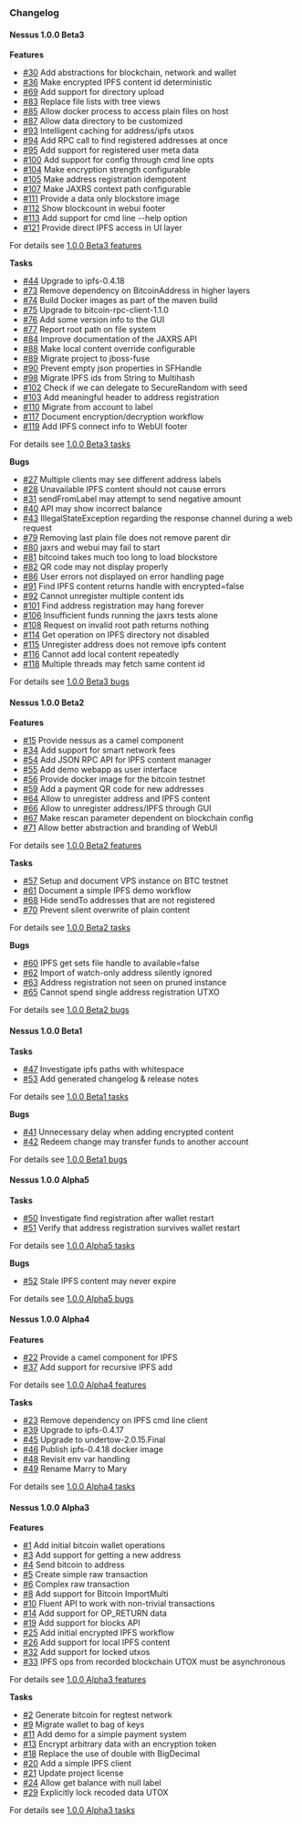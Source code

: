 ### Changelog

#### Nessus 1.0.0 Beta3

**Features**

* [#30][30] Add abstractions for blockchain, network and wallet
* [#36][36] Make encrypted IPFS content id deterministic
* [#69][69] Add support for directory upload
* [#83][83] Replace file lists with tree views
* [#85][85] Allow docker process to access plain files on host
* [#87][87] Allow data directory to be customized
* [#93][93] Intelligent caching for address/ipfs utxos
* [#94][94] Add RPC call to find registered addresses at once
* [#95][95] Add support for registered user meta data
* [#100][100] Add support for config through cmd line opts
* [#104][104] Make encryption strength configurable
* [#105][105] Make address registration idempotent
* [#107][107] Make JAXRS context path configurable
* [#111][111] Provide a data only blockstore image
* [#112][112] Show blockcount in webui footer
* [#113][113] Add support for cmd line --help option
* [#121][121] Provide direct IPFS access in UI layer

For details see [1.0.0 Beta3 features](https://github.com/jboss-fuse/nessus/issues?q=milestone%3A"1.0.0+Beta3"+label%3Afeature)

**Tasks**

* [#44][44] Upgrade to ipfs-0.4.18
* [#73][73] Remove dependency on BitcoinAddress in higher layers
* [#74][74] Build Docker images as part of the maven build
* [#75][75] Upgrade to bitcoin-rpc-client-1.1.0
* [#76][76] Add some version info to the GUI
* [#77][77] Report root path on file system
* [#84][84] Improve documentation of the JAXRS API
* [#88][88] Make local content override configurable
* [#89][89] Migrate project to jboss-fuse
* [#90][90] Prevent empty json properties in SFHandle
* [#98][98] Migrate IPFS ids from String to Multihash
* [#102][102] Check if we can delegate to SecureRandom with seed
* [#103][103] Add meaningful header to address registration
* [#110][110] Migrate from account to label
* [#117][117] Document encryption/decryption workflow
* [#119][119] Add IPFS connect info to WebUI footer

For details see [1.0.0 Beta3 tasks](https://github.com/jboss-fuse/nessus/issues?q=milestone%3A"1.0.0+Beta3"+label%3Atask)

**Bugs**

* [#27][27] Multiple clients may see different address labels 
* [#28][28] Unavailable IPFS content should not cause errors
* [#31][31] sendFromLabel may attempt to send negative amount
* [#40][40] API may show incorrect balance
* [#43][43] IllegalStateException regarding the response channel during a web request
* [#79][79] Removing last plain file does not remove parent dir
* [#80][80] jaxrs and webui may fail to start
* [#81][81] bitcoind takes much too long to load blockstore
* [#82][82] QR code may not display properly
* [#86][86] User errors not displayed on error handling page
* [#91][91] Find IPFS content returns handle with encrypted=false
* [#92][92] Cannot unregister multiple content ids
* [#101][101] Find address registration may hang forever
* [#106][106] Insufficient funds running the jaxrs tests alone
* [#108][108] Request on invalid root path returns nothing
* [#114][114] Get operation on IPFS directory not disabled
* [#115][115] Unregister address does not remove ipfs content
* [#116][116] Cannot add local content repeatedly
* [#118][118] Multiple threads may fetch same content id

For details see [1.0.0 Beta3 bugs](https://github.com/jboss-fuse/nessus/issues?q=milestone%3A"1.0.0+Beta3"+label%3Abug)

[30]: https://github.com/jboss-fuse/nessus/issues/30
[36]: https://github.com/jboss-fuse/nessus/issues/36
[69]: https://github.com/jboss-fuse/nessus/issues/69
[83]: https://github.com/jboss-fuse/nessus/issues/83
[85]: https://github.com/jboss-fuse/nessus/issues/85
[87]: https://github.com/jboss-fuse/nessus/issues/87
[93]: https://github.com/jboss-fuse/nessus/issues/93
[94]: https://github.com/jboss-fuse/nessus/issues/94
[95]: https://github.com/jboss-fuse/nessus/issues/95
[100]: https://github.com/jboss-fuse/nessus/issues/100
[104]: https://github.com/jboss-fuse/nessus/issues/104
[105]: https://github.com/jboss-fuse/nessus/issues/105
[107]: https://github.com/jboss-fuse/nessus/issues/107
[111]: https://github.com/jboss-fuse/nessus/issues/111
[112]: https://github.com/jboss-fuse/nessus/issues/112
[113]: https://github.com/jboss-fuse/nessus/issues/113
[121]: https://github.com/jboss-fuse/nessus/issues/121
[44]: https://github.com/jboss-fuse/nessus/issues/44
[73]: https://github.com/jboss-fuse/nessus/issues/73
[74]: https://github.com/jboss-fuse/nessus/issues/74
[75]: https://github.com/jboss-fuse/nessus/issues/75
[76]: https://github.com/jboss-fuse/nessus/issues/76
[77]: https://github.com/jboss-fuse/nessus/issues/77
[84]: https://github.com/jboss-fuse/nessus/issues/84
[88]: https://github.com/jboss-fuse/nessus/issues/88
[89]: https://github.com/jboss-fuse/nessus/issues/89
[90]: https://github.com/jboss-fuse/nessus/issues/90
[98]: https://github.com/jboss-fuse/nessus/issues/98
[102]: https://github.com/jboss-fuse/nessus/issues/102
[103]: https://github.com/jboss-fuse/nessus/issues/103
[110]: https://github.com/jboss-fuse/nessus/issues/110
[117]: https://github.com/jboss-fuse/nessus/issues/117
[119]: https://github.com/jboss-fuse/nessus/issues/119
[27]: https://github.com/jboss-fuse/nessus/issues/27
[28]: https://github.com/jboss-fuse/nessus/issues/28
[31]: https://github.com/jboss-fuse/nessus/issues/31
[40]: https://github.com/jboss-fuse/nessus/issues/40
[43]: https://github.com/jboss-fuse/nessus/issues/43
[79]: https://github.com/jboss-fuse/nessus/issues/79
[80]: https://github.com/jboss-fuse/nessus/issues/80
[81]: https://github.com/jboss-fuse/nessus/issues/81
[82]: https://github.com/jboss-fuse/nessus/issues/82
[86]: https://github.com/jboss-fuse/nessus/issues/86
[91]: https://github.com/jboss-fuse/nessus/issues/91
[92]: https://github.com/jboss-fuse/nessus/issues/92
[101]: https://github.com/jboss-fuse/nessus/issues/101
[106]: https://github.com/jboss-fuse/nessus/issues/106
[108]: https://github.com/jboss-fuse/nessus/issues/108
[114]: https://github.com/jboss-fuse/nessus/issues/114
[115]: https://github.com/jboss-fuse/nessus/issues/115
[116]: https://github.com/jboss-fuse/nessus/issues/116
[118]: https://github.com/jboss-fuse/nessus/issues/118

#### Nessus 1.0.0 Beta2

**Features**

* [#15][15] Provide nessus as a camel component 
* [#34][34] Add support for smart network fees
* [#54][54] Add JSON RPC API for IPFS content manager
* [#55][55] Add demo webapp as user interface
* [#56][56] Provide docker image for the bitcoin testnet
* [#59][59] Add a payment QR code for new addresses
* [#64][64] Allow to unregister address and IPFS content
* [#66][66] Allow to unregister address/IPFS through GUI
* [#67][67] Make rescan parameter dependent on blockchain config
* [#71][71] Allow better abstraction and branding of WebUI

For details see [1.0.0 Beta2 features](https://github.com/jboss-fuse/nessus/issues?q=milestone%3A"1.0.0+Beta2"+label%3Afeature)

**Tasks**

* [#57][57] Setup and document VPS instance on BTC testnet
* [#61][61] Document a simple IPFS demo workflow
* [#68][68] Hide sendTo addresses that are not registered
* [#70][70] Prevent silent overwrite of plain content

For details see [1.0.0 Beta2 tasks](https://github.com/jboss-fuse/nessus/issues?q=milestone%3A"1.0.0+Beta2"+label%3Atask)

**Bugs**

* [#60][60] IPFS get sets file handle to available=false
* [#62][62] Import of watch-only address silently ignored
* [#63][63] Address registration not seen on pruned instance
* [#65][65] Cannot spend single address registration UTXO

For details see [1.0.0 Beta2 bugs](https://github.com/jboss-fuse/nessus/issues?q=milestone%3A"1.0.0+Beta2"+label%3Abug)

[15]: https://github.com/jboss-fuse/nessus/issues/15
[34]: https://github.com/jboss-fuse/nessus/issues/34
[54]: https://github.com/jboss-fuse/nessus/issues/54
[55]: https://github.com/jboss-fuse/nessus/issues/55
[56]: https://github.com/jboss-fuse/nessus/issues/56
[59]: https://github.com/jboss-fuse/nessus/issues/59
[64]: https://github.com/jboss-fuse/nessus/issues/64
[66]: https://github.com/jboss-fuse/nessus/issues/66
[67]: https://github.com/jboss-fuse/nessus/issues/67
[71]: https://github.com/jboss-fuse/nessus/issues/71
[57]: https://github.com/jboss-fuse/nessus/issues/57
[61]: https://github.com/jboss-fuse/nessus/issues/61
[68]: https://github.com/jboss-fuse/nessus/issues/68
[70]: https://github.com/jboss-fuse/nessus/issues/70
[60]: https://github.com/jboss-fuse/nessus/issues/60
[62]: https://github.com/jboss-fuse/nessus/issues/62
[63]: https://github.com/jboss-fuse/nessus/issues/63
[65]: https://github.com/jboss-fuse/nessus/issues/65

#### Nessus 1.0.0 Beta1

**Tasks**

* [#47][47] Investigate ipfs paths with whitespace
* [#53][53] Add generated changelog & release notes

For details see [1.0.0 Beta1 tasks](https://github.com/jboss-fuse/nessus/issues?q=milestone%3A"1.0.0+Beta1"+label%3Atask)

**Bugs**

* [#41][41] Unnecessary delay when adding encrypted content
* [#42][42] Redeem change may transfer funds to another account

For details see [1.0.0 Beta1 bugs](https://github.com/jboss-fuse/nessus/issues?q=milestone%3A"1.0.0+Beta1"+label%3Abug)

[47]: https://github.com/jboss-fuse/nessus/issues/47
[53]: https://github.com/jboss-fuse/nessus/issues/53
[41]: https://github.com/jboss-fuse/nessus/issues/41
[42]: https://github.com/jboss-fuse/nessus/issues/42

#### Nessus 1.0.0 Alpha5

**Tasks**

* [#50][50] Investigate find registration after wallet restart
* [#51][51] Verify that address registration survives wallet restart

For details see [1.0.0 Alpha5 tasks](https://github.com/jboss-fuse/nessus/issues?q=milestone%3A"1.0.0+Alpha5"+label%3Atask)

**Bugs**

* [#52][52] Stale IPFS content may never expire

For details see [1.0.0 Alpha5 bugs](https://github.com/jboss-fuse/nessus/issues?q=milestone%3A"1.0.0+Alpha5"+label%3Abug)

[50]: https://github.com/jboss-fuse/nessus/issues/50
[51]: https://github.com/jboss-fuse/nessus/issues/51
[52]: https://github.com/jboss-fuse/nessus/issues/52

#### Nessus 1.0.0 Alpha4

**Features**

* [#22][22] Provide a camel component for IPFS
* [#37][37] Add support for recursive IPFS add

For details see [1.0.0 Alpha4 features](https://github.com/jboss-fuse/nessus/issues?q=milestone%3A"1.0.0+Alpha4"+label%3Afeature)

**Tasks**

* [#23][23] Remove dependency on IPFS cmd line client
* [#39][39] Upgrade to ipfs-0.4.17
* [#45][45] Upgrade to undertow-2.0.15.Final
* [#46][46] Publish ipfs-0.4.18 docker image
* [#48][48] Revisit env var handling
* [#49][49] Rename Marry to Mary

For details see [1.0.0 Alpha4 tasks](https://github.com/jboss-fuse/nessus/issues?q=milestone%3A"1.0.0+Alpha4"+label%3Atask)

[22]: https://github.com/jboss-fuse/nessus/issues/22
[37]: https://github.com/jboss-fuse/nessus/issues/37
[23]: https://github.com/jboss-fuse/nessus/issues/23
[39]: https://github.com/jboss-fuse/nessus/issues/39
[45]: https://github.com/jboss-fuse/nessus/issues/45
[46]: https://github.com/jboss-fuse/nessus/issues/46
[48]: https://github.com/jboss-fuse/nessus/issues/48
[49]: https://github.com/jboss-fuse/nessus/issues/49

#### Nessus 1.0.0 Alpha3

**Features**

* [#1][1] Add initial bitcoin wallet operations
* [#3][3] Add support for getting a new address
* [#4][4] Send bitcoin to address
* [#5][5] Create simple raw transaction
* [#6][6] Complex raw transaction
* [#8][8] Add support for Bitcoin ImportMulti
* [#10][10] Fluent API to work with non-trivial transactions
* [#14][14] Add support for OP_RETURN data
* [#19][19] Add support for blocks API
* [#25][25] Add initial encrypted IPFS workflow
* [#26][26] Add support for local IPFS content
* [#32][32] Add support for locked utxos
* [#33][33] IPFS ops from recorded blockchain UTOX must be asynchronous

For details see [1.0.0 Alpha3 features](https://github.com/jboss-fuse/nessus/issues?q=milestone%3A"1.0.0+Alpha3"+label%3Afeature)

**Tasks**

* [#2][2] Generate bitcoin for regtest network
* [#9][9] Migrate wallet to bag of keys
* [#11][11] Add demo for a simple payment system
* [#13][13] Encrypt arbitrary data with an encryption token
* [#18][18] Replace the use of double with BigDecimal
* [#20][20] Add a simple IPFS client
* [#21][21] Update project license
* [#24][24] Allow get balance with null label 
* [#29][29] Explicitly lock recoded data UTOX

For details see [1.0.0 Alpha3 tasks](https://github.com/jboss-fuse/nessus/issues?q=milestone%3A"1.0.0+Alpha3"+label%3Atask)

[1]: https://github.com/jboss-fuse/nessus/issues/1
[3]: https://github.com/jboss-fuse/nessus/issues/3
[4]: https://github.com/jboss-fuse/nessus/issues/4
[5]: https://github.com/jboss-fuse/nessus/issues/5
[6]: https://github.com/jboss-fuse/nessus/issues/6
[8]: https://github.com/jboss-fuse/nessus/issues/8
[10]: https://github.com/jboss-fuse/nessus/issues/10
[14]: https://github.com/jboss-fuse/nessus/issues/14
[19]: https://github.com/jboss-fuse/nessus/issues/19
[25]: https://github.com/jboss-fuse/nessus/issues/25
[26]: https://github.com/jboss-fuse/nessus/issues/26
[32]: https://github.com/jboss-fuse/nessus/issues/32
[33]: https://github.com/jboss-fuse/nessus/issues/33
[2]: https://github.com/jboss-fuse/nessus/issues/2
[9]: https://github.com/jboss-fuse/nessus/issues/9
[11]: https://github.com/jboss-fuse/nessus/issues/11
[13]: https://github.com/jboss-fuse/nessus/issues/13
[18]: https://github.com/jboss-fuse/nessus/issues/18
[20]: https://github.com/jboss-fuse/nessus/issues/20
[21]: https://github.com/jboss-fuse/nessus/issues/21
[24]: https://github.com/jboss-fuse/nessus/issues/24
[29]: https://github.com/jboss-fuse/nessus/issues/29